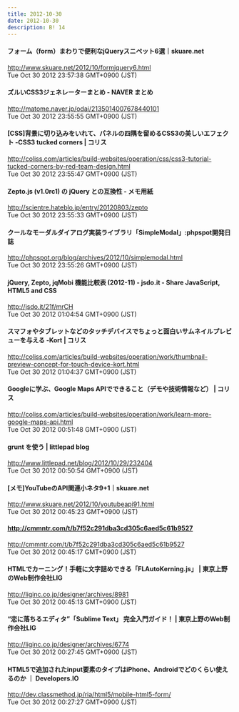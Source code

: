 ```yaml
---
title: 2012-10-30
date: 2012-10-30
description: B! 14
---
```


#### フォーム（form）まわりで便利なjQueryスニペット6選｜skuare.net
http://www.skuare.net/2012/10/formjquery6.html<br>
Tue Oct 30 2012 23:57:38 GMT+0900 (JST)<br>


#### ズルいCSS3ジェネレーターまとめ - NAVER まとめ
http://matome.naver.jp/odai/2135014007678440101<br>
Tue Oct 30 2012 23:55:55 GMT+0900 (JST)<br>


####   [CSS]背景に切り込みをいれて、パネルの四隅を留めるCSS3の美しいエフェクト -CSS3 tucked corners | コリス
http://coliss.com/articles/build-websites/operation/css/css3-tutorial-tucked-corners-by-red-team-design.html<br>
Tue Oct 30 2012 23:55:47 GMT+0900 (JST)<br>


#### Zepto.js (v1.0rc1) の jQuery との互換性 - メモ用紙
http://scientre.hateblo.jp/entry/20120803/zepto<br>
Tue Oct 30 2012 23:55:33 GMT+0900 (JST)<br>


#### クールなモーダルダイアログ実装ライブラリ「SimpleModal」:phpspot開発日誌
http://phpspot.org/blog/archives/2012/10/simplemodal.html<br>
Tue Oct 30 2012 23:55:26 GMT+0900 (JST)<br>


#### jQuery, Zepto, jqMobi 機能比較表 (2012-11) - jsdo.it - Share JavaScript, HTML5 and CSS
http://jsdo.it/21f/mrCH<br>
Tue Oct 30 2012 01:04:54 GMT+0900 (JST)<br>


####   スマフォやタブレットなどのタッチデバイスでちょっと面白いサムネイルプレビューを与える -Kort | コリス
http://coliss.com/articles/build-websites/operation/work/thumbnail-preview-concept-for-touch-device-kort.html<br>
Tue Oct 30 2012 01:04:37 GMT+0900 (JST)<br>


####   Googleに学ぶ、Google Maps APIでできること（デモや技術情報など） | コリス
http://coliss.com/articles/build-websites/operation/work/learn-more-google-maps-api.html<br>
Tue Oct 30 2012 00:51:48 GMT+0900 (JST)<br>


#### grunt を使う | littlepad blog
http://www.littlepad.net/blog/2012/10/29/232404<br>
Tue Oct 30 2012 00:50:54 GMT+0900 (JST)<br>


#### [メモ]YouTubeのAPI関連小ネタ9+1｜skuare.net
http://www.skuare.net/2012/10/youtubeapi91.html<br>
Tue Oct 30 2012 00:45:23 GMT+0900 (JST)<br>


#### http://cmmntr.com/t/b7f52c291dba3cd305c6aed5c61b9527
http://cmmntr.com/t/b7f52c291dba3cd305c6aed5c61b9527<br>
Tue Oct 30 2012 00:45:17 GMT+0900 (JST)<br>


#### HTMLでカーニング！手軽に文字詰めできる「FLAutoKerning.js」 | 東京上野のWeb制作会社LIG
http://liginc.co.jp/designer/archives/8981<br>
Tue Oct 30 2012 00:45:13 GMT+0900 (JST)<br>


#### “恋に落ちるエディタ”「Sublime Text」 完全入門ガイド！ | 東京上野のWeb制作会社LIG
http://liginc.co.jp/designer/archives/6774<br>
Tue Oct 30 2012 00:27:45 GMT+0900 (JST)<br>


#### HTML5で追加されたinput要素のタイプはiPhone、Androidでどのくらい使えるのか ｜ Developers.IO
http://dev.classmethod.jp/ria/html5/mobile-html5-form/<br>
Tue Oct 30 2012 00:27:27 GMT+0900 (JST)<br>


